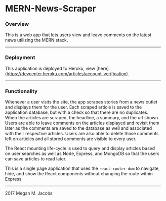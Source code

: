 # MERN-News-Scraper

### Overview
This is a web app that lets users view and leave comments on the latest news utilizing the MERN stack.

- - -

### Deployment
This application is deployed to Heroku, view [here] (https://devcenter.heroku.com/articles/account-verification). 

- - -

### Functionality
Whenever a user visits the site, the app scrapes stories from a news outlet and displays them for the user. Each scraped article is saved to the application database, but with a check so that there are no duplicates. When the articles are scraped, the headline, a summary, and the url shown. Users are able to leave comments on the articles displayed and revisit them later as the comments are saved to the database as well and associated with their respective articles. Users are also able to delete those comments left on articles and all stored comments are visible to every user.

The React mounting life-cycle is used to query and display articles based on user searches as well as Node, Express, and MongoDB so that the users can save articles to read later.

This is a single page application that uses the `react-router-dom` to navigate, hide, and show the React components without changing the route within Express

- - - 

2017 Megan M. Jacobs